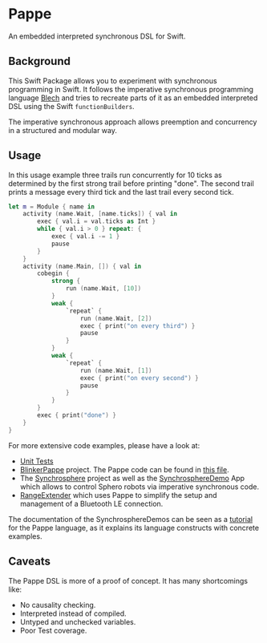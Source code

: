 # Pappe

An embedded interpreted synchronous DSL for Swift.

## Background

This Swift Package allows you to experiment with synchronous programming in Swift. It follows the imperative synchronous programming language [Blech](https://blech-lang.org) and tries to recreate parts of it as an embedded interpreted DSL using the Swift `functionBuilders`.

The imperative synchronous approach allows preemption and concurrency in a structured and modular way.

## Usage

In this usage example three trails run concurrently for 10 ticks as determined by the first strong trail before printing "done". The second trail prints a message every third tick and the last trail every second tick.

```swift
let m = Module { name in
    activity (name.Wait, [name.ticks]) { val in
        exec { val.i = val.ticks as Int }
        while { val.i > 0 } repeat: {
            exec { val.i -= 1 }
            pause
        }
    }
    activity (name.Main, []) { val in
        cobegin {
            strong {
                run (name.Wait, [10])
            }
            weak {
                `repeat` {
                    run (name.Wait, [2])
                    exec { print("on every third") }
                    pause
                }
            }
            weak {
                `repeat` {
                    run (name.Wait, [1])
                    exec { print("on every second") }
                    pause
                }
            }
        }
        exec { print("done") }
    }
}
```

For more extensive code examples, please have a look at:
* [Unit Tests](https://github.com/frameworklabs/Pappe/blob/master/Tests/PappeTests/PappeTests.swift)
* [BlinkerPappe](https://github.com/frameworklabs/BlinkerPappe) project. The Pappe code can be found in [this file](https://github.com/frameworklabs/BlinkerPappe/blob/master/BlinkerPappe/GameScene.swift).
* The [Synchrosphere](https://github.com/frameworklabs/Synchrosphere) project as well as the [SynchrosphereDemo](https://github.com/frameworklabs/SynchrosphereDemo) App which allows to control Sphero robots via imperative synchronous code. 
* [RangeExtender](https://github.com/frameworklabs/RangeExtender) which uses Pappe to simplify the setup and management of a Bluetooth LE connection.

The documentation of the SynchrosphereDemos can be seen as a [tutorial](https://github.com/frameworklabs/SynchrosphereDemo/blob/main/README.md#io-demos) for the Pappe language, as it explains its language constructs with concrete examples.

## Caveats

The Pappe DSL is more of a proof of concept. It has many shortcomings like:

* No causality checking.
* Interpreted instead of compiled.
* Untyped and unchecked variables.
* Poor Test coverage.
